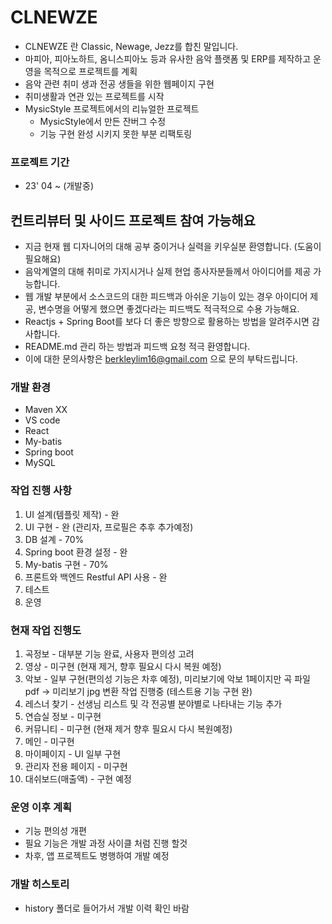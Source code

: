 # CLNEWZE
- CLNEWZE 란 Classic, Newage, Jezz를 합친 말입니다.
- 마피아, 피아노하트, 옴니스피아노 등과 유사한 음악 플랫폼 및 ERP를 제작하고 운영을 목적으로 프로젝트를 계획
- 음악 관련 취미 생과 전공 생들을 위한 웹페이지 구현 
- 취미생활과 연관 있는 프로젝트를 시작
- MysicStyle 프로젝트에서의 리뉴얼한 프로젝트
  - MysicStyle에서 만든 잔버그 수정
  - 기능 구현 완성 시키지 못한 부분 리팩토링

### 프로젝트 기간
- 23' 04 ~ (개발중)

## 컨트리뷰터 및 사이드 프로젝트 참여 가능해요
- 지금 현재 웹 디자니어의 대해 공부 중이거나 실력을 키우실분 환영합니다. (도움이 필요해요)
- 음악계열의 대해 취미로 가지시거나 실제 현업 종사자분들께서 아이디어를 제공 가능합니다.
- 웹 개발 부분에서 소스코드의 대한 피드백과 아쉬운 기능이 있는 경우 아이디어 제공, 변수명을 어떻게 했으면 좋겠다라는 피드백도 적극적으로 수용 가능해요.
- Reactjs + Spring Boot를 보다 더 좋은 방향으로 활용하는 방법을 알려주시면 감사합니다.
- README.md 관리 하는 방법과 피드백 요청 적극 환영합니다.
- 이에 대한 문의사항은 berkleylim16@gmail.com 으로 문의 부탁드립니다.

### 개발 환경
- Maven XX
- VS code
- React
- My-batis
- Spring boot
- MySQL


### 작업 진행 사항
1) UI 설계(템플릿 제작) - 완
2) UI 구현 - 완 (관리자, 프로필은 추후 추가예정)
3) DB 설계 - 70%
4) Spring boot 환경 설정 - 완
5) My-batis 구현 - 70% 
6) 프론트와 백엔드 Restful API 사용 - 완
7) 테스트 
8) 운영


### 현재 작업 진행도
1) 곡정보 - 대부분 기능 완료, 사용자 편의성 고려
2) 영상 - 미구현 (현재 제거, 향후 필요시 다시 복원 예정)
3) 악보 - 일부 구현(편의성 기능은 차후 예정), 미리보기에 악보 1페이지만 곡 파일 pdf -> 미리보기 jpg 변환 작업 진행중 (테스트용 기능 구현 완)
4) 레스너 찾기 - 선생님 리스트 및 각 전공별 분야별로 나타내는 기능 추가
5) 연습실 정보 - 미구현
6) 커뮤니티 - 미구현 (현재 제거 향후 필요시 다시 복원예정)
7) 메인 - 미구현
8) 마이페이지 - UI 일부 구현
9) 관리자 전용 페이지 - 미구현
10) 대쉬보드(매출액) - 구현 예정

### 운영 이후 계획
- 기능 편의성 개편
- 필요 기능은 개발 과정 사이클 처럼 진행 할것
- 차후, 앱 프로젝트도 병행하여 개발 예정


### 개발 히스토리
- history 폴더로 들어가서 개발 이력 확인 바람
